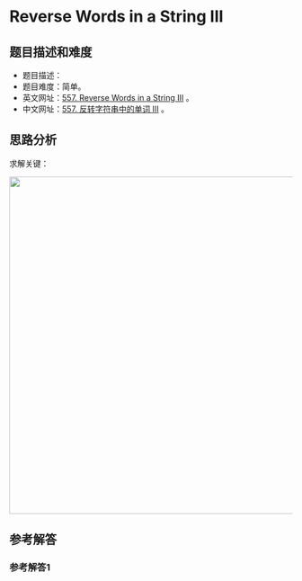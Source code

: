 # Reverse Words in a String III

## 题目描述和难度
+ 题目描述：
+ 题目难度：简单。
+ 英文网址：[557. Reverse Words in a String III](https://leetcode.com/problems/reverse-words-in-a-string-iii/description/)  。
+ 中文网址：[557. 反转字符串中的单词 III](https://leetcode-cn.com/problems/reverse-words-in-a-string-iii/description/)  。
## 思路分析
求解关键：

<img src="https://liweiwei1419.github.io/images/leetcode-solution/" width="600">

## 参考解答
### 参考解答1

```java

```